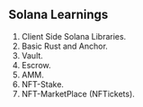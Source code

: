 ## Solana Learnings

1. Client Side Solana Libraries.
2. Basic Rust and Anchor.
3. Vault.
4. Escrow.
5. AMM.
6. NFT-Stake.
7. NFT-MarketPlace (NFTickets).